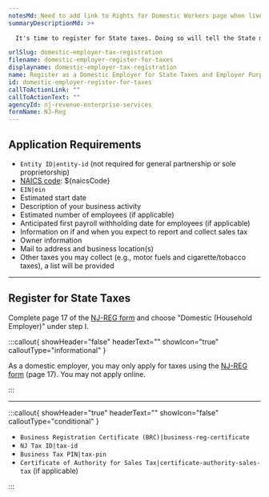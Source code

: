 ```yaml
---
notesMd: Need to add link to Rights for Domestic Workers page when live
summaryDescriptionMd: >+
  
  It's time to register for State taxes. Doing so will tell the State more about you as a domestic employer and determine the taxes and employer contributions you're responsible for.

urlSlug: domestic-employer-tax-registration
filename: domestic-employer-register-for-taxes
displayname: domestic-employer-tax-registration
name: Register as a Domestic Employer for State Taxes and Employer Purposes
id: domestic-employer-register-for-taxes
callToActionLink: ""
callToActionText: ""
agencyId: nj-revenue-enterprise-services
formName: NJ-Reg
---
```

## Application Requirements

*  `Entity ID|entity-id` (not required for general partnership or sole proprietorship)
* [NAICS code](/tasks/naics-code-determination): ${naicsCode}
*  `EIN|ein` 
* Estimated start date
* Description of your business activity
* Estimated number of employees (if applicable)
* Anticipated first payroll withholding date for employees (if applicable)
* Information on if and when you expect to report and collect sales tax
* Owner information
* Mail to address and business location(s)
* Other taxes you may collect (e.g., motor fuels and cigarette/tobacco taxes), a list will be provided

- - -

## Register for State Taxes

Complete page 17 of the [NJ-REG form](https://www.nj.gov/treasury/revenue/pdf/2000-legacy.pdf) and choose "Domestic (Household Employer)" under step I.

:::callout{ showHeader="false" headerText="" showIcon="true" calloutType="informational" }

As a domestic employer, you may only apply for taxes using the [NJ-REG form](https://www.nj.gov/treasury/revenue/pdf/2000-legacy.pdf) (page 17). You may not apply online.

:::

- - -

:::callout{ showHeader="true" headerText="" showIcon="false" calloutType="conditional" }

*  `Business Registration Certificate (BRC)|business-reg-certificate` 
*  `NJ Tax ID|tax-id` 
*  `Business Tax PIN|tax-pin` 
*  `Certificate of Authority for Sales Tax|certificate-authority-sales-tax` (if applicable)

:::